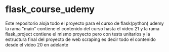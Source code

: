 # flask_course_udemy
Este repositorio aloja todo el proyecto para el curso de flask(python) udemy
la rama "main" contiene el contenido del curso hasta el video 21 y la rama flask_project contiene el mismo proyecto pero con tests unitarios y la estructura final
del proyecto de web scraping es decir todo el contenido desde el video 20 en adelante
